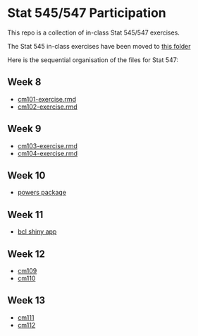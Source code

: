 # Stat 545/547 Participation
This repo is a collection of in-class Stat 545/547 exercises.

The Stat 545 in-class exercises have been moved to [this folder](https://github.com/MalcolmNSB/Stat545_participation/tree/master/Stat545A%20participation)

Here is the sequential organisation of the files for Stat 547:

## Week 8
- [cm101-exercise.rmd](https://github.com/MalcolmNSB/Stat545_participation/blob/master/cm101-exercise.Rmd)
- [cm102-exercise.rmd](https://github.com/MalcolmNSB/Stat545_participation/blob/master/cm102-exercise.Rmd)

## Week 9

- [cm103-exercise.rmd](https://github.com/MalcolmNSB/Stat545_participation/blob/master/cm103-exercise.Rmd)
- [cm104-exercise.rmd](https://github.com/MalcolmNSB/Stat545_participation/blob/master/cm104-exercise.Rmd)

## Week 10
- [powers package](https://github.com/MalcolmNSB/Stat545_participation/tree/master/powers)

## Week 11
- [bcl shiny app](https://github.com/MalcolmNSB/Stat545_participation/tree/master/cm107/bcl)

## Week 12
- [cm109](https://github.com/MalcolmNSB/Stat545_participation/tree/master/cm109)
- [cm110](https://github.com/MalcolmNSB/Stat545_participation/tree/master/cm110)

## Week 13
- [cm111](https://github.com/MalcolmNSB/Stat545_participation/tree/master/cm111)
- [cm112](https://github.com/MalcolmNSB/Stat545_participation/tree/master/cm112)

